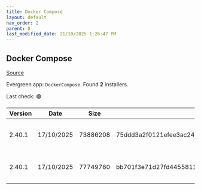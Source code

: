 ```yaml
---
title: Docker Compose
layout: default
nav_order: 2
parent: D
last_modified_date: 21/10/2025 1:26:47 PM
---
```


## Docker Compose

[Source](https://github.com/docker/compose)

Evergreen app: `DockerCompose`. Found **2** installers.

Last check: 🟢

| Version | Date       | Size     | Sha256                                                           | Architecture | InstallerType | Type | URI                                                                                                                                                                                              |
| ------- | ---------- | -------- | ---------------------------------------------------------------- | ------------ | ------------- | ---- | ------------------------------------------------------------------------------------------------------------------------------------------------------------------------------------------------ |
| 2.40.1  | 17/10/2025 | 73886208 | 75ddd3a2f0121efee3ac241e0f4f9f9c8b37d39a6f126a5d5d89d9909cb9001f | ARM64        | Default       | exe  | [https://github.com/docker/compose/releases/download/v2.40.1/docker-compose-windows-aarch64.exe](https://github.com/docker/compose/releases/download/v2.40.1/docker-compose-windows-aarch64.exe) |
| 2.40.1  | 17/10/2025 | 77749760 | bb701f3e71d27fd445581149a0d7f063df88e07b4038c80ba9c56d528e7c840e | x64          | Default       | exe  | [https://github.com/docker/compose/releases/download/v2.40.1/docker-compose-windows-x86_64.exe](https://github.com/docker/compose/releases/download/v2.40.1/docker-compose-windows-x86_64.exe)   |
